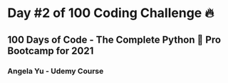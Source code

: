 # Day #2 of 100 Coding Challenge :fire:
## 100 Days of Code - The Complete Python :snake: Pro Bootcamp for 2021
### Angela Yu - Udemy Course

